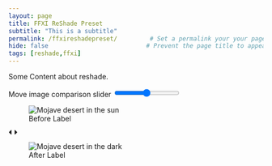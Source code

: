 ```yaml
---
layout: page
title: FFXI ReShade Preset
subtitle: "This is a subtitle"  
permalink: /ffxireshadepreset/         # Set a permalink your your page
hide: false                           # Prevent the page title to appear in the navbar
tags: [reshade,ffxi]
---
```


Some Content about reshade.

<section class="image-comparison" data-component="image-comparison-slider">
  <div class="image-comparison__slider-wrapper">
    <label for="image-comparison-range" class="image-comparison__label">Move image comparison slider</label>
    <input type="range" min="0" max="100" value="50" class="image-comparison__range" id="image-compare-range" data-image-comparison-range="">
    <div class="image-comparison__image-wrapper  image-comparison__image-wrapper--overlay" data-image-comparison-overlay="">
      <figure class="image-comparison__figure image-comparison__figure--overlay">
        <picture class="image-comparison__picture">
          <source media="(max-width: 40em)" srcset="https://images.unsplash.com/photo-1566702580807-95611c919b47?ixlib=rb-1.2.1&ixid=eyJhcHBfaWQiOjEyMDd9&auto=format&fit=crop&w=600&h=400&q=80">
          <source media="(min-width: 40.0625em) and (max-width: 48em)" srcset="https://images.unsplash.com/photo-1566702580807-95611c919b47?ixlib=rb-1.2.1&ixid=eyJhcHBfaWQiOjEyMDd9&auto=format&fit=crop&w=900&h=600&q=80">
          <img src="https://images.unsplash.com/photo-1566702580807-95611c919b47?ixlib=rb-1.2.1&ixid=eyJhcHBfaWQiOjEyMDd9&auto=format&fit=crop&w=1500&h=1000&q=80" alt="Mojave desert in the sun" class="image-comparison__image">
        </picture>
        <figcaption class="image-comparison__caption image-comparison__caption--before">
          <span class="image-comparison__caption-body">Before Label</span>
        </figcaption>
      </figure>
    </div>
    <div class="image-comparison__slider" data-image-comparison-slider="">
      <span class="image-comparison__thumb" data-image-comparison-thumb="">
        <svg class="image-comparison__thumb-icon" xmlns="http://www.w3.org/2000/svg" width="18" height="10" viewBox="0 0 18 10" fill="currentColor">
          <path class="image-comparison__thumb-icon--left" d="M12.121 4.703V.488c0-.302.384-.454.609-.24l4.42 4.214a.33.33 0 0 1 0 .481l-4.42 4.214c-.225.215-.609.063-.609-.24V4.703z"></path>
          <path class="image-comparison__thumb-icon--right" d="M5.879 4.703V.488c0-.302-.384-.454-.609-.24L.85 4.462a.33.33 0 0 0 0 .481l4.42 4.214c.225.215.609.063.609-.24V4.703z"></path>
        </svg>
      </span>
    </div>
    <div class="image-comparison__image-wrapper">
      <figure class="image-comparison__figure">
        <picture class="image-comparison__picture">
          <source media="(max-width: 40em)" srcset="https://images.unsplash.com/photo-1554110397-9bac083977c6?ixlib=rb-1.2.1&ixid=eyJhcHBfaWQiOjEyMDd9&auto=format&fit=crop&w=600&height=400&q=80">
          <source media="(min-width: 40.0625em) and (max-width: 48em)" srcset="https://images.unsplash.com/photo-1554110397-9bac083977c6?ixlib=rb-1.2.1&ixid=eyJhcHBfaWQiOjEyMDd9&auto=format&fit=crop&w=900&height=600&q=80">
          <img src="https://images.unsplash.com/photo-1554110397-9bac083977c6?ixlib=rb-1.2.1&ixid=eyJhcHBfaWQiOjEyMDd9&auto=format&fit=crop&w=1500&height=1000&q=80" alt="Mojave desert in the dark" class="image-comparison__image">
        </picture>
        <figcaption class="image-comparison__caption image-comparison__caption--after">
          <span class="image-comparison__caption-body">After Label</span>
        </figcaption>
      </figure>
    </div>
  </div>
</section>
 

